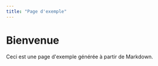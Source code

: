 ```yaml
---
title: "Page d'exemple"
---
```


# Bienvenue

Ceci est une page d'exemple générée à partir de Markdown.
